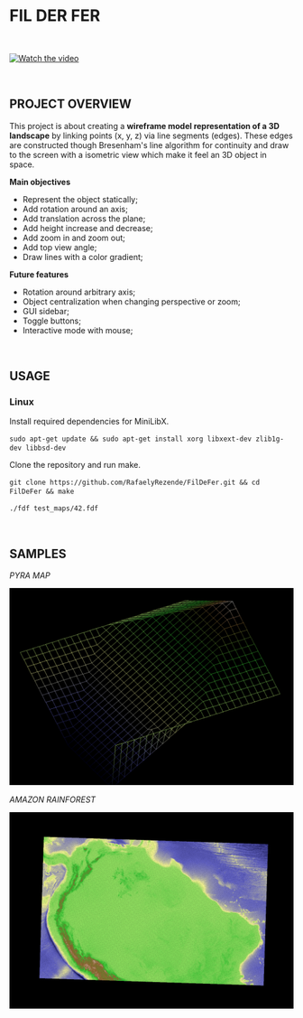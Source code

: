 # FIL DER FER

<br>

[![Watch the video](https://raw.githubusercontent.com/RafaelyRezende/FilDeFer/blob/main/.archieved/42fdf.png)](https://raw.githubusercontent.com/RafaelyRezende/FilDeFer/blob/main/.archieved/t2_3.mp4)

<br>

## PROJECT OVERVIEW

This project is about creating a **wireframe model representation of a 3D landscape** by linking points (x, y, z) via line segments (edges). These edges are constructed though Bresenham's line algorithm for continuity and draw to the screen with a isometric view which make it feel an 3D object in space.

**Main objectives**

- Represent the object statically;
- Add rotation around an axis;
- Add translation across the plane;
- Add height increase and decrease;
- Add zoom in and zoom out;
- Add top view angle;
- Draw lines with a color gradient;

**Future features**

- Rotation around arbitrary axis;
- Object centralization when changing perspective or zoom;
- GUI sidebar;
- Toggle buttons;
- Interactive mode with mouse;

<br>

## USAGE

### Linux

Install required dependencies for MiniLibX.
```shell
sudo apt-get update && sudo apt-get install xorg libxext-dev zlib1g-dev libbsd-dev

```

Clone the repository and run make.
```shell
git clone https://github.com/RafaelyRezende/FilDeFer.git && cd FilDeFer && make

```

```shell
./fdf test_maps/42.fdf

```

<br>

## SAMPLES

*PYRA MAP*

<div align="middle">
  <a href="https://github.com/RafaelyRezende/FilDeFer" target="_blank">
    <img src="https://github.com/RafaelyRezende/FilDeFer/blob/main/.archieved/pyra.png" width="640">
  </a>
</div>

*AMAZON RAINFOREST*

<div align="middle">
  <a href="https://github.com/RafaelyRezende/FilDeFer" target="_blank">
    <img src="https://github.com/RafaelyRezende/FilDeFer/blob/main/.archieved/amazonfdf.png" width="640">
  </a>
</div>
